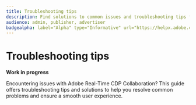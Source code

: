 ```yaml
---
title: Troubleshooting tips
description: Find solutions to common issues and troubleshooting tips for Adobe Real-Time CDP Collaboration
audience: admin, publisher, advertiser
badgealpha: label="Alpha" type="Informative" url="https://helpx.adobe.com/legal/product-descriptions/real-time-customer-data-platform-b2b-edition-prime-and-ultimate-packages.html newtab=true"
---
```


# Troubleshooting tips

**Work in progress**

Encountering issues with Adobe Real-Time CDP Collaboration? This guide offers troubleshooting tips and solutions to help you resolve common problems and ensure a smooth user experience.

